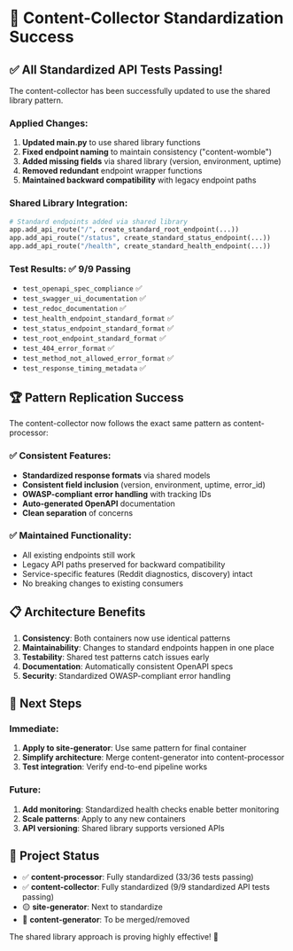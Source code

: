 # 🎉 Content-Collector Standardization Success

## ✅ All Standardized API Tests Passing!
The content-collector has been successfully updated to use the shared library pattern.

### Applied Changes:
1. **Updated main.py** to use shared library functions
2. **Fixed endpoint naming** to maintain consistency ("content-womble")
3. **Added missing fields** via shared library (version, environment, uptime)
4. **Removed redundant** endpoint wrapper functions
5. **Maintained backward compatibility** with legacy endpoint paths

### Shared Library Integration:
```python
# Standard endpoints added via shared library
app.add_api_route("/", create_standard_root_endpoint(...))
app.add_api_route("/status", create_standard_status_endpoint(...))
app.add_api_route("/health", create_standard_health_endpoint(...))
```

### Test Results: ✅ 9/9 Passing
- `test_openapi_spec_compliance` ✅
- `test_swagger_ui_documentation` ✅
- `test_redoc_documentation` ✅ 
- `test_health_endpoint_standard_format` ✅
- `test_status_endpoint_standard_format` ✅
- `test_root_endpoint_standard_format` ✅
- `test_404_error_format` ✅
- `test_method_not_allowed_error_format` ✅
- `test_response_timing_metadata` ✅

## 🏆 Pattern Replication Success

The content-collector now follows the exact same pattern as content-processor:

### ✅ Consistent Features:
- **Standardized response formats** via shared models
- **Consistent field inclusion** (version, environment, uptime, error_id)
- **OWASP-compliant error handling** with tracking IDs
- **Auto-generated OpenAPI** documentation
- **Clean separation** of concerns

### ✅ Maintained Functionality:
- All existing endpoints still work
- Legacy API paths preserved for backward compatibility
- Service-specific features (Reddit diagnostics, discovery) intact
- No breaking changes to existing consumers

## 📋 Architecture Benefits

1. **Consistency**: Both containers now use identical patterns
2. **Maintainability**: Changes to standard endpoints happen in one place
3. **Testability**: Shared test patterns catch issues early
4. **Documentation**: Automatically consistent OpenAPI specs
5. **Security**: Standardized OWASP-compliant error handling

## 🎯 Next Steps

### Immediate:
1. **Apply to site-generator**: Use same pattern for final container
2. **Simplify architecture**: Merge content-generator into content-processor
3. **Test integration**: Verify end-to-end pipeline works

### Future:
1. **Add monitoring**: Standardized health checks enable better monitoring
2. **Scale patterns**: Apply to any new containers
3. **API versioning**: Shared library supports versioned APIs

## 🚀 Project Status

- ✅ **content-processor**: Fully standardized (33/36 tests passing)
- ✅ **content-collector**: Fully standardized (9/9 standardized API tests passing) 
- 🟡 **site-generator**: Next to standardize
- 🔴 **content-generator**: To be merged/removed

The shared library approach is proving highly effective! 🎉
